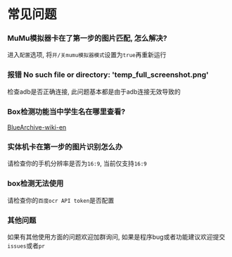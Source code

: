 # 常见问题
### MuMu模拟器卡在了第一步的图片匹配, 怎么解决?
进入`配置`选项, 将`开/关mumu模拟器模式`设置为`true`再重新运行  

### 报错 No such file or directory: 'temp_full_screenshot.png'
检查adb是否正确连接, 此问题基本都是由于adb连接无效导致的

### Box检测功能当中学生名在哪里查看?
[BlueArchive-wiki-en](https://bluearchive.wiki/wiki/Characters)

### 实体机卡在第一步的图片识别怎么办
请检查你的手机分辨率是否为`16:9`, 当前仅支持`16:9`

### box检测无法使用
请检查你的`百度ocr API token`是否配置

### 其他问题
如果有其他使用方面的问题欢迎加群询问, 如果是程序bug或者功能建议欢迎提交`issues`或者`pr`